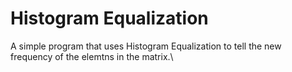 # Histogram Equalization
A simple program that uses Histogram Equalization to tell the new frequency of the elemtns in the matrix.\
